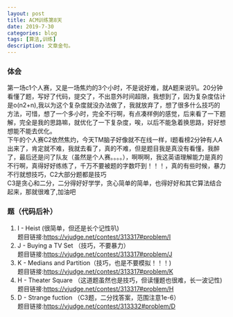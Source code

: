 ```yaml
---
layout: post
title: ACM训练第8天
date: 2019-7-30
categories: blog
tags: [算法,训练]
description: 文章金句。
---
```

### 体会
第一场c1个人赛，又是一场焦灼的3个小时，不是说好难，就A题来说叭。20分钟看懂了题，写好了代码，提交了，不出意外时间超限，我想到了，因为复杂度估计是o(n2+n),我以为这个复杂度就没办法做了，我就放弃了，想了很多什么技巧的方法，可惜，想了一个多小时，完全不行啊，有点凑样例的感觉，后来看了一下题解，完全是我的思路嘛，就优化了一下复杂度，唉，以后不能急着换思路，好好想想能不能去优化。<br>
下午的个人赛C2依然焦灼，今天TM脑子好像就不在线一样，I题看榜2分钟有人A出来了，肯定就不难，我就去看了，真的不难，但是题目我是真没有看懂，我醉了，最后还是问了队友（虽然是个人赛。。。。），啊啊啊，我这英语理解能力是真的不行啊，真得好好练练了，千万不要被题的字数吓到！！！，真的有些时候，暴力不行就想技巧，C2大部分题都是技巧<br/>
C3是贪心和二分，二分得好好学学，贪心简单的简单，也得好好和其它算法结合起来，那就很难了,加油吧<br/>
### 题（代码后补）
1. I - Heist (很简单，但还是长个记性叭)<br/>
题目链接:<https://vjudge.net/contest/313317#problem/I><br/>
2. J - Buying a TV Set （技巧，不要暴力）<br/>
题目链接:<https://vjudge.net/contest/313317#problem/J><br/>
3. K - Medians and Partition（技巧，也是不要模拟！！！)<br/>
题目链接:<https://vjudge.net/contest/313317#problem/K><br/>
4. H - Theater Square （这道题虽然也是技巧，但读懂题也很难，长一波记性)<br>
题目链接:<https://vjudge.net/contest/313317#problem/H><br/>
5. D - Strange fuction （C3题，二分找答案，范围注意1e-6）<br/>
题目链接:<https://vjudge.net/contest/313332#problem/D><br>













